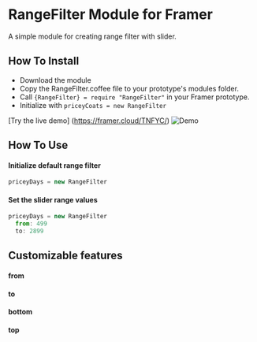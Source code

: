 # RangeFilter Module for Framer

A simple module for creating range filter with slider.

## How To Install

- Download the module
- Copy the RangeFilter.coffee file to your prototype's modules folder.
- Call ```{RangeFilter} = require "RangeFilter"``` in your Framer prototype.
- Initialize with ```priceyCoats = new RangeFilter```

[Try the live demo] (https://framer.cloud/TNFYC/)
![Demo](./rangeFilterDemo.gif)

## How To Use

#### Initialize default range filter
```javascript
priceyDays = new RangeFilter
```

#### Set the slider range values
```javascript
priceyDays = new RangeFilter
  from: 499
  to: 2899
```

## Customizable features
#### from
#### to
#### bottom
#### top
